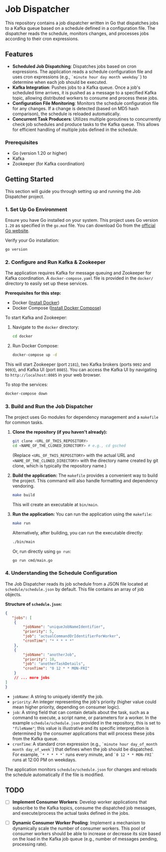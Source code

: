 # Job Dispatcher

This repository contains a job dispatcher written in Go that dispatches jobs to a Kafka queue based on a schedule defined in a configuration file. The dispatcher reads the schedule, monitors changes, and processes jobs according to their cron expressions.

## Features

- **Scheduled Job Dispatching**: Dispatches jobs based on cron expressions. The application reads a schedule configuration file and uses cron expressions (e.g., `` `minute hour day month weekday` ``) to determine when each job should be executed.
- **Kafka Integration**: Pushes jobs to a Kafka queue. Once a job's scheduled time arrives, it is pushed as a message to a specified Kafka topic, allowing distributed workers to consume and process these jobs.
- **Configuration File Monitoring**: Monitors the schedule configuration file for any changes. If a change is detected (based on MD5 hash comparison), the schedule is reloaded automatically.
- **Concurrent Task Producers**: Utilizes multiple goroutines to concurrently check job schedules and produce tasks to the Kafka queue. This allows for efficient handling of multiple jobs defined in the schedule.

### Prerequisites

- Go (version 1.20 or higher)
- Kafka
- Zookeeper (for Kafka coordination)

## Getting Started

This section will guide you through setting up and running the Job Dispatcher project.

### 1. Set Up Go Environment

Ensure you have Go installed on your system. This project uses Go version `1.20` as specified in the `go.mod` file. You can download Go from the [official Go website](https://golang.org/dl/).

Verify your Go installation:
```bash
go version
```

### 2. Configure and Run Kafka & Zookeeper

The application requires Kafka for message queuing and Zookeeper for Kafka coordination. A `docker-compose.yaml` file is provided in the `docker/` directory to easily set up these services.

**Prerequisites for this step:**
- Docker ([Install Docker](https://docs.docker.com/get-docker/))
- Docker Compose ([Install Docker Compose](https://docs.docker.com/compose/install/))

To start Kafka and Zookeeper:
1. Navigate to the `docker` directory:
   ```bash
   cd docker
   ```
2. Run Docker Compose:
   ```bash
   docker-compose up -d
   ```
This will start Zookeeper (port `2181`), two Kafka brokers (ports `9092` and `9093`), and Kafka UI (port `8085`). You can access the Kafka UI by navigating to `http://localhost:8085` in your web browser.

To stop the services:
```bash
docker-compose down
```

### 3. Build and Run the Job Dispatcher

The project uses Go modules for dependency management and a `makefile` for common tasks.

1. **Clone the repository (if you haven't already):**
   ```bash
   git clone <URL_OF_THIS_REPOSITORY>
   cd <NAME_OF_THE_CLONED_DIRECTORY> # e.g., cd gsched
   ```
   (Replace `<URL_OF_THIS_REPOSITORY>` with the actual URL and `<NAME_OF_THE_CLONED_DIRECTORY>` with the directory name created by git clone, which is typically the repository name.)

2. **Build the application:**
   The `makefile` provides a convenient way to build the project. This command will also handle formatting and dependency vendoring.
   ```bash
   make build
   ```
   This will create an executable at `bin/main`.

3. **Run the application:**
   You can run the application using the `makefile`:
   ```bash
   make run
   ```
   Alternatively, after building, you can run the executable directly:
   ```bash
   ./bin/main
   ```
   Or, run directly using `go run`:
   ```bash
   go run cmd/main.go
   ```

### 4. Understanding the Schedule Configuration

The Job Dispatcher reads its job schedule from a JSON file located at `schedule/schedule.json` by default. This file contains an array of job objects.

**Structure of `schedule.json`:**
```json
{
   "jobs": [
    {
        "jobName": "uniqueJobNameIdentifier",
        "priority": 5,
        "job": "actualCommandOrIdentifierForWorker",
        "cronTime": "* * * * *"
    },
    {
        "jobName": "anotherJob",
        "priority": 10,
        "job": "anotherTaskDetails",
        "cronTime": "0 12 * * MON-FRI"
    }
    // ... more jobs
]
}
```

- `jobName`: A string to uniquely identify the job.
- `priority`: An integer representing the job's priority (higher value could mean higher priority, depending on consumer logic).
- `job`: A string field that can contain details about the task, such as a command to execute, a script name, or parameters for a worker. In the example `schedule/schedule.json` provided in the repository, this is set to `"fileName"`; this value is illustrative and its specific interpretation is determined by the consumer applications that will process these jobs from the Kafka queue.
- `cronTime`: A standard cron expression (e.g., `` `minute hour day_of_month month day_of_week` ``) that defines when the job should be dispatched. For example, `` `* * * * *` `` runs every minute, and `` `0 12 * * MON-FRI` `` runs at 12:00 PM on weekdays.

The application monitors `schedule/schedule.json` for changes and reloads the schedule automatically if the file is modified.

## TODO

- [ ] **Implement Consumer Workers**: Develop worker applications that subscribe to the Kafka topics, consume the dispatched job messages, and execute/process the actual tasks defined in the jobs.
- [ ] **Dynamic Consumer Worker Pooling**: Implement a mechanism to dynamically scale the number of consumer workers. This pool of consumer workers should be able to increase or decrease its size based on the load in the Kafka job queue (e.g., number of messages pending, processing rate).

